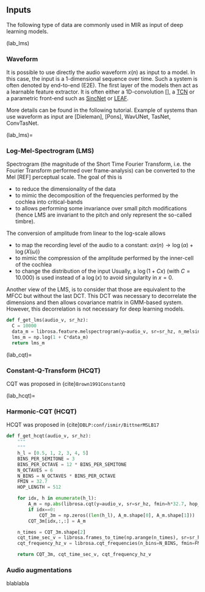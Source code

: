 ## Inputs

The following type of data are commonly used in MIR as input of deep learning models.

(lab_lms)
### Waveform

It is possible to use directly the audio waveform $x(n)$ as input to a model. In this case, the input is a 1-dimensional sequence over time.
Such a system is often denoted by end-to-end (E2E).
The first layer of the models then act as a learnable feature extractor.
It is often either a 1D-convolution [], a [TCN](lab_tcn) or a parametric front-end such as [SincNet](label_sincnet) or [LEAF](label_leaf).

More details can be found in the following tutorial.
Example of systems than use waveform as input are [Dieleman], [Pons], WavUNet, TasNet, ConvTasNet.

(lab_lms)=
### Log-Mel-Spectrogram (LMS)

Spectrogram (the magnitude of the Short Time Fourier Transform, i.e. the Fourier Transform performed over frame-analysis) can be converted to the Mel [REF] perceptual scale. The goal of this is
- to reduce the dimensionality of the data
- to mimic the decomposition of the frequencies performed by the cochlea into critical-bands
- to allows performing some invariance over small pitch modifications (hence LMS are invariant to the pitch and only represent the so-called timbre).

The conversion of amplitude  from linear to the log-scale allows
- to map the recording level of the audio to a constant: $\alpha x(n) \rightarrow \log(\alpha) + \log(X(\omega))$
- to mimic the compression of the amplitude performed by the inner-cell of the cochlea
- to change the distribution of the input
Usually, a $\log(1+C x)$ (with $C=10.000$) is used instead of a $\log(x)$ to avoid singularity in $x=0$.

Another view of the LMS, is to consider that those are equivalent to the MFCC but without the last DCT.
This DCT was necessary to decorrelate the dimensions and then allows covariance matrix in GMM-based system.
However, this decorrelation is not necessary for deep learning models.

```python
def f_get_lms(audio_v, sr_hz):
  C = 10000
  data_m = librosa.feature.melspectrogram(y=audio_v, sr=sr_hz, n_melsint=128)
  lms_m = np.log(1 + C*data_m)
  return lms_m
```


(lab_cqt)=
### Constant-Q-Transform (HCQT)

CQT was proposed in {cite}`Brown1991ConstantQ`


(lab_hcqt)=
### Harmonic-CQT (HCQT)

HCQT was proposed in {cite}`DBLP:conf/ismir/BittnerMSLB17`

```python
def f_get_hcqt(audio_v, sr_hz):
    """
    """
    h_l = [0.5, 1, 2, 3, 4, 5]
    BINS_PER_SEMITONE = 3
    BINS_PER_OCTAVE = 12 * BINS_PER_SEMITONE
    N_OCTAVES = 6
    N_BINS = N_OCTAVES * BINS_PER_OCTAVE
    FMIN = 32.7
    HOP_LENGTH = 512

    for idx, h in enumerate(h_l):
        A_m = np.abs(librosa.cqt(y=audio_v, sr=sr_hz, fmin=h*32.7, hop_length=HOP_LENGTH, bins_per_octave=BINS_PER_OCTAVE, n_bins=N_BINS))
        if idx==0:
            CQT_3m = np.zeros((len(h_l), A_m.shape[0], A_m.shape[1]))
        CQT_3m[idx,:,:] = A_m

    n_times = CQT_3m.shape[2]
    cqt_time_sec_v = librosa.frames_to_time(np.arange(n_times), sr=sr_hz, hop_length=HOP_LENGTH)
    cqt_frequency_hz_v = librosa.cqt_frequencies(n_bins=N_BINS, fmin=FMIN, bins_per_octave=BINS_PER_OCTAVE)

    return CQT_3m, cqt_time_sec_v, cqt_frequency_hz_v
```

### Audio augmentations

blablabla
